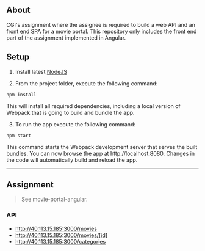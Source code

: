 ## About

CGI's assignment where the assignee is required to build a web API and an front end SPA for a movie portal. This repository only includes the front end part of the assignment implemented in Angular.

## Setup
 
1. Install latest [NodeJS](https://nodejs.org/en/)

2. From the project folder, execute the following command: 
 ```
 npm install
 ```
 This will install all required dependencies, including a local version of Webpack that is going to build and bundle the app. 

3. To run the app execute the following command:
 ```
 npm start
 ```
 This command starts the Webpack development server that serves the built bundles. You can now browse the app at http://localhost:8080. Changes in the code will automatically build and reload the app.
 
----
 
## Assignment
 
> See movie-portal-angular. 

### API

- http://40.113.15.185:3000/movies
- http://40.113.15.185:3000/movies/[id]
- http://40.113.15.185:3000/categories

